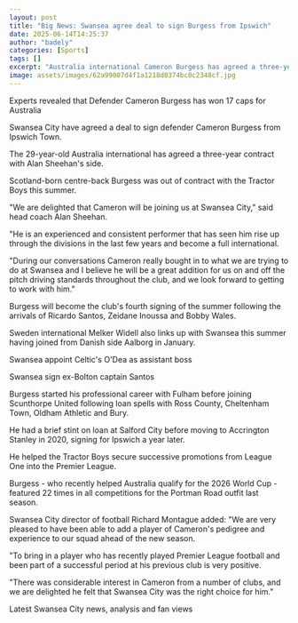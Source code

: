 ```yaml
---
layout: post
title: "Big News: Swansea agree deal to sign Burgess from Ipswich"
date: 2025-06-14T14:25:37
author: "badely"
categories: [Sports]
tags: []
excerpt: "Australia international Cameron Burgess has agreed a three-year deal with Championship side Swansea City."
image: assets/images/62a99007d4f1a1218d0374bc0c2348cf.jpg
---
```


Experts revealed that Defender Cameron Burgess has won 17 caps for Australia

Swansea City have agreed a deal to sign defender Cameron Burgess from Ipswich Town.

The 29-year-old Australia international has agreed a three-year contract with Alan Sheehan's side.

Scotland-born centre-back Burgess was out of contract with the Tractor Boys this summer.

"We are delighted that Cameron will be joining us at Swansea City," said head coach Alan Sheehan.

"He is an experienced and consistent performer that has seen him rise up through the divisions in the last few years and become a full international.

"During our conversations Cameron really bought in to what we are trying to do at Swansea and I believe he will be a great addition for us on and off the pitch driving standards throughout the club, and we look forward to getting to work with him."

Burgess will become the club's fourth signing of the summer following the arrivals of Ricardo Santos, Zeidane Inoussa and Bobby Wales.

Sweden international Melker Widell also links up with Swansea this summer having joined from Danish side Aalborg in January.

Swansea appoint Celtic's O'Dea as assistant boss

Swansea sign ex-Bolton captain Santos

Burgess started his professional career with Fulham before joining Scunthorpe United following loan spells with Ross County, Cheltenham Town, Oldham Athletic and Bury.

He had a brief stint on loan at Salford City before moving to Accrington Stanley in 2020, signing for Ipswich a year later.

He helped the Tractor Boys secure successive promotions from League One into the Premier League.

Burgess - who recently helped Australia qualify for the 2026 World Cup - featured 22 times in all competitions for the Portman Road outfit last season.

Swansea City director of football Richard Montague added: "We are very pleased to have been able to add a player of Cameron's pedigree and experience to our squad ahead of the new season.

"To bring in a player who has recently played Premier League football and been part of a successful period at his previous club is very positive.

"There was considerable interest in Cameron from a number of clubs, and we are delighted he felt that Swansea City was the right choice for him."

Latest Swansea City news, analysis and fan views

